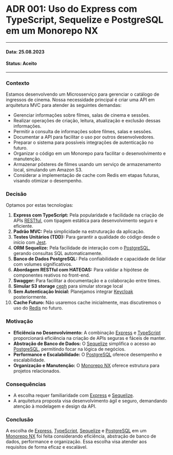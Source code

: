 # ADR 001: Uso do Express com TypeScript, Sequelize e PostgreSQL em um Monorepo NX

---

#### Data: 25.08.2023
#### Status: Aceito
---

### Contexto
Estamos desenvolvendo um Microsserviço para gerenciar o catálogo de ingressos de cinema. Nossa necessidade principal é criar uma API em arquitetura MVC para atender às seguintes demandas:
<br/>
- Gerenciar informações sobre filmes, salas de cinema e sessões.
- Realizar operações de criação, leitura, atualização e exclusão dessas informações.
- Permitir a consulta de informações sobre filmes, salas e sessões.
- Documentar a API para facilitar o uso por outros desenvolvedores.
- Preparar o sistema para possíveis integrações de autenticação no futuro.
- Organizar o código em um Monorepo para facilitar o desenvolvimento e manutenção.
- Armazenar pôsteres de filmes usando um serviço de armazenamento local, simulando um Amazon S3.
- Considerar a implementação de cache com Redis em etapas futuras, visando otimizar o desempenho.




### Decisão
Optamos por estas tecnologias:

1. **Express com TypeScript:** Pela popularidade e facilidade na criação de APIs [RESTful](https://www.ics.uci.edu/~fielding/pubs/dissertation/fielding_dissertation.pdf), com tipagem estática para desenvolvimento seguro e eficiente.
2. **Padrão MVC:** Pela simplicidade na estruturação da aplicação.
3. **Testes Unitários (TDD):** Para garantir a qualidade do código desde o início com [Jest](https://jestjs.io/pt-BR/).
4. **ORM Sequelize:** Pela facilidade de interação com o [PostgreSQL](https://www.postgresql.org/), gerando consultas SQL automaticamente.
5. **Banco de Dados PostgreSQL:** Pela confiabilidade e capacidade de lidar com volumes significativos.
6. **Abordagem RESTful com HATEOAS:** Para validar a hipótese de componentes reativos no front-end.
7. **Swagger:** Para facilitar a documentação e a colaboração entre times.
8. **Simular S3 storage** [ceph](https://docs.ceph.com/en/latest/radosgw/s3/) para simular storage local
9. **Sem Autenticação Inicial:** Planejamos integrar [Keycloak](https://www.keycloak.org/) posteriormente.
10. **Cache Futuro:** Não usaremos cache inicialmente, mas discutiremos o uso do [Redis](https://redis.io/) no futuro.



### Motivação
- **Eficiência no Desenvolvimento:** A combinação [Express](https://expressjs.com/) e [TypeScript](https://www.typescriptlang.org/) proporcionará eficiência na criação de APIs seguras e fáceis de manter.
- **Abstração de Banco de Dados:** O [Sequelize](https://sequelize.org/) simplifica o acesso ao [PostgreSQL](https://www.postgresql.org/), permitindo focar na lógica de negócios.
- **Performance e Escalabilidade:** O [PostgreSQL](https://www.postgresql.org/) oferece desempenho e escalabilidade.
- **Organização e Manutenção:** O [Monorepo NX](https://nx.dev/) oferece estrutura para projetos relacionados.



### Consequências
- A escolha requer familiaridade com [Express](https://expressjs.com/) e [Sequelize](https://sequelize.org/).
- A arquitetura proposta visa desenvolvimento ágil e seguro, demandando atenção à modelagem e design da API.



### Conclusão
A escolha de [Express](https://expressjs.com/), [TypeScript](https://www.typescriptlang.org/), [Sequelize](https://sequelize.org/) e [PostgreSQL](https://www.postgresql.org/) em um [Monorepo NX](https://nx.dev/) foi feita considerando eficiência, abstração de banco de dados, performance e organização. Essa escolha visa atender aos requisitos de forma eficaz e escalável.
